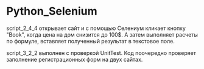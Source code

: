 # Python_Selenium

script_2_4_4 открывает сайт и с помощью Селениум кликает кнопку "Book", когда цена на дом снизится 
до 100$. А затем выполняет расчеты по формуле, вставляет полученный результат в текстовое поле.

script_3_2_2 выполнен c проверкой UnitTest. Код поочередно проверяет заполнение регистрационных форм 
на двух сайтах.  